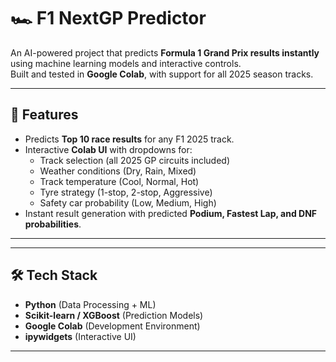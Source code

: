 
# 🏎️ F1 NextGP Predictor

An AI-powered project that predicts **Formula 1 Grand Prix results instantly** using machine learning models and interactive controls.  
Built and tested in **Google Colab**, with support for all 2025 season tracks.

---

## 🚀 Features
- Predicts **Top 10 race results** for any F1 2025 track.
- Interactive **Colab UI** with dropdowns for:
  - Track selection (all 2025 GP circuits included)
  - Weather conditions (Dry, Rain, Mixed)
  - Track temperature (Cool, Normal, Hot)
  - Tyre strategy (1-stop, 2-stop, Aggressive)
  - Safety car probability (Low, Medium, High)
- Instant result generation with predicted **Podium, Fastest Lap, and DNF probabilities**.

---


---

## 🛠️ Tech Stack
- **Python** (Data Processing + ML)
- **Scikit-learn / XGBoost** (Prediction Models)
- **Google Colab** (Development Environment)
- **ipywidgets** (Interactive UI)

---



